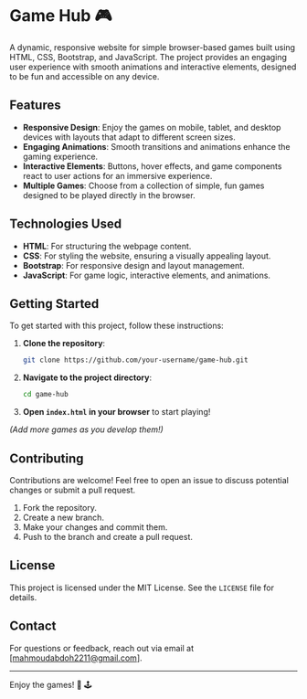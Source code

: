 
# Game Hub 🎮

A dynamic, responsive website for simple browser-based games built using HTML, CSS, Bootstrap, and JavaScript. The project provides an engaging user experience with smooth animations and interactive elements, designed to be fun and accessible on any device.

## Features

- **Responsive Design**: Enjoy the games on mobile, tablet, and desktop devices with layouts that adapt to different screen sizes.
- **Engaging Animations**: Smooth transitions and animations enhance the gaming experience.
- **Interactive Elements**: Buttons, hover effects, and game components react to user actions for an immersive experience.
- **Multiple Games**: Choose from a collection of simple, fun games designed to be played directly in the browser.

## Technologies Used

- **HTML**: For structuring the webpage content.
- **CSS**: For styling the website, ensuring a visually appealing layout.
- **Bootstrap**: For responsive design and layout management.
- **JavaScript**: For game logic, interactive elements, and animations.

## Getting Started

To get started with this project, follow these instructions:

1. **Clone the repository**:
   ```bash
   git clone https://github.com/your-username/game-hub.git
   ```
2. **Navigate to the project directory**:
   ```bash
   cd game-hub
   ```
3. **Open `index.html` in your browser** to start playing!



_(Add more games as you develop them!)_

## Contributing

Contributions are welcome! Feel free to open an issue to discuss potential changes or submit a pull request.

1. Fork the repository.
2. Create a new branch.
3. Make your changes and commit them.
4. Push to the branch and create a pull request.

## License

This project is licensed under the MIT License. See the `LICENSE` file for details.

## Contact

For questions or feedback, reach out via email at [mahmoudabdoh2211@gmail.com].

---

Enjoy the games! 🎲 🕹️

